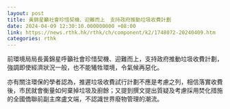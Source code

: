 ```yaml
---
layout: post
title: 黃錦星籲社會珍惜契機、迎難而上　支持政府推動垃圾收費計劃
date: 2024-04-09 12:30:10.000000000 +08:00
link: https://news.rthk.hk/rthk/ch/component/k2/1748072-20240409.htm
categories: rthk
---
```


前環境局局長黃錦星呼籲社會珍惜契機、迎難而上，支持政府推動垃圾收費計劃，強調即使經濟狀況一般，也不能犧牲環境，令氣候再惡化。

亦有關注環保的學者認為，推遲垃圾收費試行計劃不應是考慮之列，相信落實收費後，市民就會衡量如何棄掉垃圾及廚餘；又提到撰文提出質疑及考慮採用焚化措施的全國僑聯前副主席盧文端，不認識世界廢物管理的潮流。
